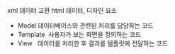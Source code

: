 
xml   데이터 교환
html  데이터, 디자인 요소



- Model 데이터베이스와 관련된 처리를 담당하는 코드  
- Template  사용자가 보는 화면을 정의하는 코드  
- View   데이터를 처리한 후 결과를 템플릿에 전달하는 코드
